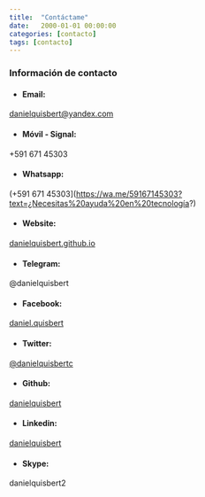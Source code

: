 ```yaml
---
title:  "Contáctame"
date:   2000-01-01 00:00:00
categories: [contacto]
tags: [contacto]
---
```


### Información de contacto

- #### **Email:** 
[danielquisbert@yandex.com](mailto:danielquisbert@yandex.com)

- #### **Móvil - Signal:** 
+591 671 45303

- #### **Whatsapp:** 
(+591 671 45303](https://wa.me/59167145303?text=¿Necesitas%20ayuda%20en%20tecnología?)

- #### **Website:** 
[danielquisbert.github.io](https://danielquisbert.github.io)

- #### **Telegram:** 
@danielquisbert

- #### **Facebook:** 
[daniel.quisbert](https://www.facebook.com/daniel.quisbert/)

- #### **Twitter:** 
[@danielquisbertc](https://twitter.com/danielquisbertc)

- #### **Github:** 
[danielquisbert](https://github.com/danielquisbert)

- #### **Linkedin:** 
[danielquisbert](https://www.linkedin.com/in/danielquisbert/)

- #### **Skype:** 
danielquisbert2





